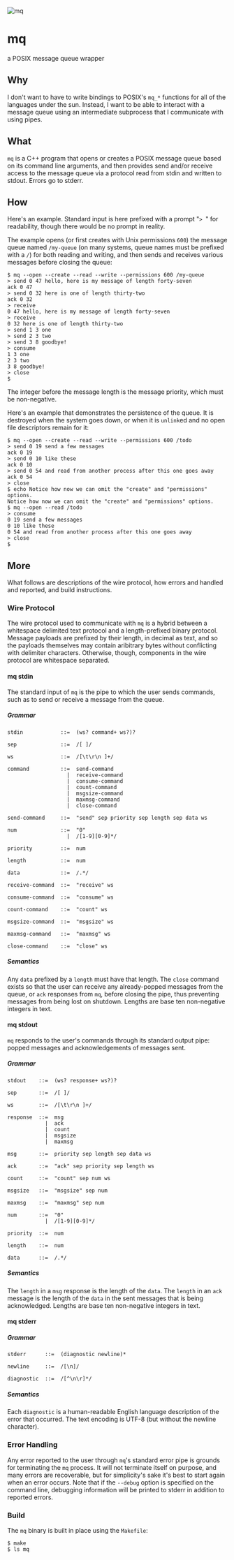 ![mq](mq.png)

mq
=======
a POSIX message queue wrapper

Why
---
I don't want to have to write bindings to POSIX's `mq_*` functions for all of
the languages under the sun.  Instead, I want to be able to interact with a
message queue using an intermediate subprocess that I communicate with using
pipes.

What
----
`mq` is a C++ program that opens or creates a POSIX message queue based on its
command line arguments, and then provides send and/or receive access to the
message queue via a protocol read from stdin and written to stdout.  Errors go
to stderr.

How
---
Here's an example.  Standard input is here prefixed with a prompt "`> `" for
readability, though there would be no prompt in reality.

The example opens (or first creates with Unix permissions `600`) the message
queue named `/my-queue` (on many systems, queue names must be prefixed with a
`/`) for both reading and writing, and then sends and receives various messages
before closing the queue:

    $ mq --open --create --read --write --permissions 600 /my-queue
    > send 0 47 hello, here is my message of length forty-seven
    ack 0 47
    > send 0 32 here is one of length thirty-two
    ack 0 32
    > receive
    0 47 hello, here is my message of length forty-seven
    > receive
    0 32 here is one of length thirty-two
    > send 1 3 one
    > send 2 3 two
    > send 3 8 goodbye!
    > consume
    1 3 one
    2 3 two
    3 8 goodbye!
    > close
    $

The integer before the message length is the message priority, which must be
non-negative.

Here's an example that demonstrates the persistence of the queue.  It is
destroyed when the system goes down, or when it is `unlink`ed and no open file
descriptors remain for it:

    $ mq --open --create --read --write --permissions 600 /todo
    > send 0 19 send a few messages
    ack 0 19
    > send 0 10 like these
    ack 0 10
    > send 0 54 and read from another process after this one goes away
    ack 0 54
    > close
    $ echo Notice how now we can omit the "create" and "permissions" options.
    Notice how now we can omit the "create" and "permissions" options.
    $ mq --open --read /todo
    > consume
    0 19 send a few messages
    0 10 like these
    0 54 and read from another process after this one goes away
    > close
    $

More
----
What follows are descriptions of the wire protocol, how errors and handled and
reported, and build instructions.

### Wire Protocol
The wire protocol used to communicate with `mq` is a hybrid between a
whitespace delimited text protocol and a length-prefixed binary protocol.
Message payloads are prefixed by their length, in decimal as text, and so the
payloads themselves may contain aribitrary bytes without conflicting with
delimiter characters.  Otherwise, though, components in the wire protocol are
whitespace separated.

#### mq stdin
The standard input of `mq` is the pipe to which the user sends commands, such
as to send or receive a message from the queue.

##### Grammar

    stdin            ::=  (ws? command+ ws?)?

    sep              ::=  /[ ]/

    ws               ::=  /[\t\r\n ]+/

    command          ::=  send-command
                       |  receive-command
                       |  consume-command
                       |  count-command
                       |  msgsize-command
                       |  maxmsg-command
                       |  close-command

    send-command     ::=  "send" sep priority sep length sep data ws

    num              ::=  "0"
                       |  /[1-9][0-9]*/

    priority         ::=  num
     
    length           ::=  num

    data             ::=  /.*/

    receive-command  ::=  "receive" ws

    consume-command  ::=  "consume" ws

    count-command    ::=  "count" ws

    msgsize-command  ::=  "msgsize" ws

    maxmsg-command   ::=  "maxmsg" ws

    close-command    ::=  "close" ws

##### Semantics
Any `data` prefixed by a `length` must have that length.  The `close` command
exists so that the user can receive any already-popped messages from the queue,
or `ack` responses from `mq`, before closing the pipe, thus preventing messages
from being lost on shutdown.  Lengths are base ten non-negative integers in
text.

#### mq stdout
`mq` responds to the user's commands through its standard output pipe:  popped
messages and acknowledgements of messages sent.

##### Grammar

    stdout    ::=  (ws? response+ ws?)?

    sep       ::=  /[ ]/

    ws        ::=  /[\t\r\n ]+/
    
    response  ::=  msg
                |  ack
                |  count
                |  msgsize
                |  maxmsg

    msg       ::=  priority sep length sep data ws

    ack       ::=  "ack" sep priority sep length ws

    count     ::=  "count" sep num ws

    msgsize   ::=  "msgsize" sep num

    maxmsg    ::=  "maxmsg" sep num

    num       ::=  "0"
                |  /[1-9][0-9]*/

    priority  ::=  num

    length    ::=  num

    data      ::=  /.*/

##### Semantics
The `length` in a `msg` response is the length of the `data`.  The `length` in
an `ack` message is the length of the `data` in the sent messages that is being
acknowledged.  Lengths are base ten non-negative integers in text.

#### mq stderr

##### Grammar

    stderr      ::=  (diagnostic newline)*

    newline     ::=  /[\n]/

    diagnostic  ::=  /[^\n\r]*/

##### Semantics
Each `diagnostic` is a human-readable English language description of the error
that occurred.  The text encoding is UTF-8 (but without the newline character).

### Error Handling
Any error reported to the user through `mq`'s standard error pipe is grounds
for terminating the `mq` process.  It will not terminate itself on purpose,
and many errors are recoverable, but for simplicity's sake it's best to start
again when an error occurs.  Note that if the `--debug` option is specified on
the command line, debugging information will be printed to stderr in addition
to reported errors.

### Build
The `mq` binary is built in place using the `Makefile`:

    $ make
    $ ls mq
